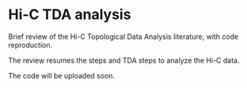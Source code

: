 # Hi-C TDA analysis
 Brief review of the Hi-C Topological Data Analysis literature, with code reproduction.
 
 The review resumes the steps and TDA steps to analyze the Hi-C data.
 
 The code will be uploaded soon.
